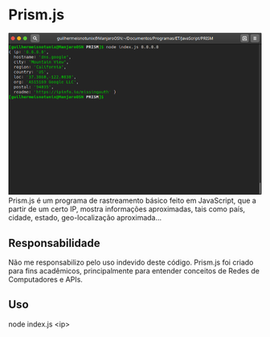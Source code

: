# Prism.js
<img src="screenshot.png" alt="Screenshot do Prism.js em execução com o DNS do Google">
Prism.js é um programa de rastreamento básico feito em JavaScript, que a partir de um certo IP, mostra informações aproximadas, tais como país, cidade, estado, geo-localização aproximada...

<h2>Responsabilidade</h2>
Não me responsabilizo pelo uso indevido deste código. Prism.js foi criado para fins acadêmicos, principalmente para entender conceitos de Redes de Computadores e APIs.

<h2>Uso</h2>
node index.js &lt;ip&gt;
